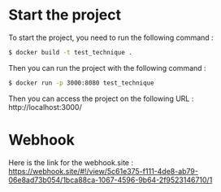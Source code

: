 # Start the project 

To start the project, you need to run the following command : 

```bash
$ docker build -t test_technique .
```

Then you can run the project with the following command : 

```bash
$ docker run -p 3000:8080 test_technique
```

Then you can access the project on the following URL : http://localhost:3000/


# Webhook 

Here is the link for the webhook.site : https://webhook.site/#!/view/5c61e375-f111-4de8-ab79-06e8ad73b054/1bca88ca-1067-4596-9b64-2f9523146710/1
